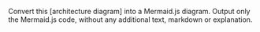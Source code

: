 Convert this [architecture diagram] into a Mermaid.js diagram. Output only the Mermaid.js code, without any additional text, markdown or explanation.
